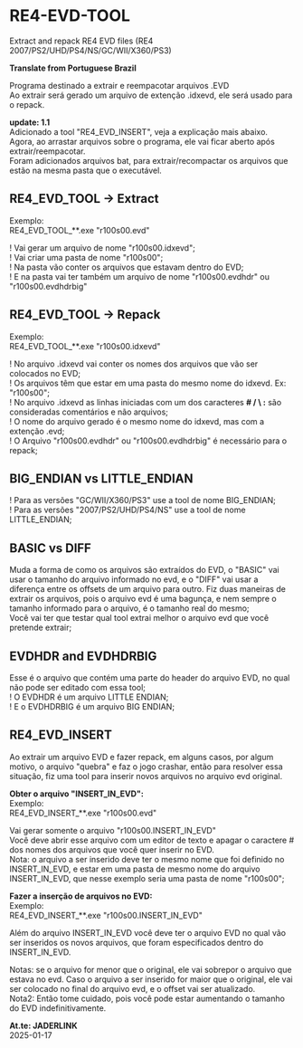# RE4-EVD-TOOL
Extract and repack RE4 EVD files (RE4 2007/PS2/UHD/PS4/NS/GC/WII/X360/PS3)

**Translate from Portuguese Brazil**

Programa destinado a extrair e reempacotar arquivos .EVD
<br> Ao extrair será gerado um arquivo de extenção .idxevd, ele será usado para o repack.

**update: 1.1**
<br>Adicionado a tool "RE4_EVD_INSERT", veja a explicação mais abaixo.
<br>Agora, ao arrastar arquivos sobre o programa, ele vai ficar aberto após extrair/reempacotar.
<br>Foram adicionados arquivos bat, para extrair/recompactar os arquivos que estão na mesma pasta que o executável.

## RE4_EVD_TOOL -> Extract 

Exemplo:
<br>RE4_EVD_TOOL_**.exe "r100s00.evd"

! Vai gerar um arquivo de nome "r100s00.idxevd";
<br>! Vai criar uma pasta de nome "r100s00";
<br>! Na pasta vão conter os arquivos que estavam dentro do EVD;
<br>! E na pasta vai ter também um arquivo de nome "r100s00.evdhdr" ou "r100s00.evdhdrbig"

## RE4_EVD_TOOL -> Repack

Exemplo:
<br>RE4_EVD_TOOL_**.exe "r100s00.idxevd"

! No arquivo .idxevd vai conter os nomes dos arquivos que vão ser colocados no EVD;
<br>! Os arquivos têm que estar em uma pasta do mesmo nome do idxevd. Ex: "r100s00";
<br>! No arquivo .idxevd as linhas iniciadas com um dos caracteres **# / \\ :** são consideradas comentários e não arquivos;
<br>! O nome do arquivo gerado é o mesmo nome do idxevd, mas com a extenção .evd;
<br>! O Arquivo "r100s00.evdhdr" ou "r100s00.evdhdrbig" é necessário para o repack;

## BIG_ENDIAN vs LITTLE_ENDIAN

! Para as versões "GC/WII/X360/PS3" use a tool de nome BIG_ENDIAN;
<br>! Para as versões "2007/PS2/UHD/PS4/NS" use a tool de nome LITTLE_ENDIAN;

## BASIC vs DIFF

Muda a forma de como os arquivos são extraídos do EVD, o "BASIC" vai usar o tamanho do arquivo informado no evd, e o "DIFF" vai usar a diferença entre os offsets de um arquivo para outro.
Fiz duas maneiras de extrair os arquivos, pois o arquivo evd é uma bagunça, e nem sempre o tamanho informado para o arquivo, é o tamanho real do mesmo;
<br>Você vai ter que testar qual tool extrai melhor o arquivo evd que você pretende extrair;

## EVDHDR and EVDHDRBIG

Esse é o arquivo que contém uma parte do header do arquivo EVD, no qual não pode ser editado com essa tool;
<br>! O EVDHDR é um arquivo LITTLE ENDIAN;
<br>! E o EVDHDRBIG é um arquivo BIG ENDIAN;

## RE4_EVD_INSERT

Ao extrair um arquivo EVD e fazer repack, em alguns casos, por algum motivo, o arquivo "quebra" e faz o jogo crashar, então para resolver essa situação, fiz uma tool para inserir novos arquivos no arquivo evd original.

**Obter o arquivo "INSERT_IN_EVD":**
<br>Exemplo:
<br>RE4_EVD_INSERT_**.exe "r100s00.evd"

Vai gerar somente o arquivo "r100s00.INSERT_IN_EVD"
<br>Você deve abrir esse arquivo com um editor de texto e apagar o caractere # dos nomes dos arquivos que você quer inserir no EVD.
<br> Nota: o arquivo a ser inserido deve ter o mesmo nome que foi definido no INSERT_IN_EVD, e estar em uma pasta de mesmo nome do arquivo INSERT_IN_EVD, que nesse exemplo seria uma pasta de nome "r100s00";

**Fazer a inserção de arquivos no EVD:**
<br>Exemplo:
<br>RE4_EVD_INSERT_**.exe "r100s00.INSERT_IN_EVD"

Além do arquivo INSERT_IN_EVD você deve ter o arquivo EVD no qual vão ser inseridos os novos arquivos, que foram especificados dentro do INSERT_IN_EVD.

Notas: se o arquivo for menor que o original, ele vai sobrepor o arquivo que estava no evd. Caso o arquivo a ser inserido for maior que o original, ele vai ser colocado no final do arquivo evd, e o offset vai ser atualizado.
<br>Nota2: Então tome cuidado, pois você pode estar aumentando o tamanho do EVD indefinitivamente.

**At.te: JADERLINK**
<br>2025-01-17